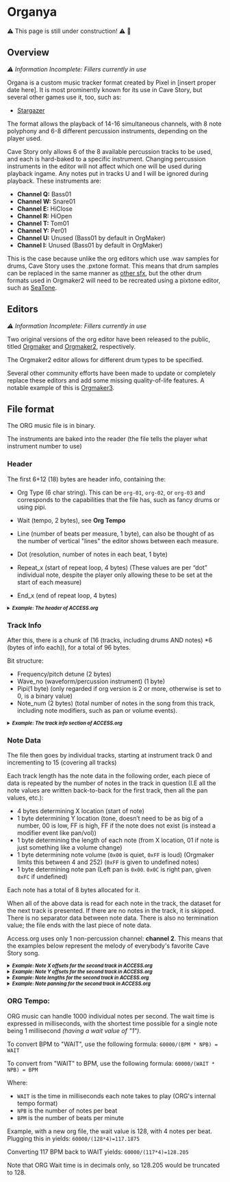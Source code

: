 

# Organya
:warning: This page is still under construction! :warning: :cake:


## Overview
*:warning: Information Incomplete: Fillers currently in use*

Organa is a custom music tracker format created by Pixel in [insert proper date here].
It is most prominently known for its use in Cave Story, but several other games use it, too, such as:
- [Stargazer](http://www5b.biglobe.ne.jp/~kiss-me/aji/star/)


The format allows the playback of 14-16 simultaneous channels, with 8 note polyphony and 6-8 different percussion instruments, depending on the player used.


Cave Story only allows 6 of the 8 available percussion tracks to be used, and each is hard-baked to a specific instrument. Changing percussion instruments in the editor will not affect which one will be used during playback ingame. Any notes put in tracks U and I will be ignored during playback.
These instruments are:

- **Channel Q:** Bass01
- **Channel W:** Snare01
- **Channel E:** HiClose
- **Channel R:** HiOpen
- **Channel T:** Tom01
- **Channel Y:** Per01
- **Channel U:** Unused (Bass01 by default in OrgMaker)
- **Channel I:** Unused (Bass01 by default in OrgMaker)

This is the case because unlike the org editors which use .wav samples for drums, Cave Story uses the .pxtone format. This means that drum samples can be replaced in the same manner as [other sfx](freeware-asset-replacement), but the other drum formats used in Orgmaker2 will need to be recreated using a pixtone editor, such as [SeaTone](freeware-asset-replacement).




## Editors

*:warning: Information Incomplete: Fillers currently in use*

Two original versions of the org editor have been released to the public, titled [Orgmaker](orgmaker1) and [Orgmaker2](orgmaker2), respectively.


The Orgmaker2 editor allows for different drum types to be specified.


Several other community efforts have been made to update or completely replace these editors and add some missing quality-of-life features. A notable example of this is [Orgmaker3](orgmaker3).


## File format


The ORG music file is in binary.


The instruments are baked into the reader (the file tells the player what instrument number to use)


### Header


The first 6+12 (18) bytes are header info, containing the:
- Org Type (6 char string). This can be `org-01`, `org-02`, or `org-03` and corresponds to the capabilities that the file has, such as fancy drums or using pipi.

- Wait (tempo, 2 bytes), see **Org Tempo**
- Line (number of beats per measure, 1 byte), can also be thought of as the number of vertical "lines" the editor shows between each measure.
- Dot (resolution, number of notes in each beat, 1 byte)
- Repeat_x (start of repeat loop, 4 bytes) (These values are per “dot” individual note, despite the player only allowing these to be set at the start of each measure)
- End_x (end of repeat loop, 4 bytes)


<details>
  <summary style="font-size:80%;"><i><b>Example: The header of ACCESS.org</b></i></summary>

  <p style="background-color:#D0D0D0;">
  4F 72 67 2D 30 32 64 00 04 04 00 00 00 00 80 00 00 00
  </p>

</details>


### Track Info




After this, there is a chunk of (16 (tracks, including drums AND notes) *6 (bytes of info each)), for a total of 96 bytes.


Bit structure:
- Frequency/pitch detune (2 bytes)
- Wave_no (waveform/percussion instrument) (1 byte)
- Pipi(1 byte) (only regarded if org version is 2 or more, otherwise is set to 0, is a binary value)
- Note_num (2 bytes) (total number of notes in the song from this track, including note modifiers, such as pan or volume events).


<details>
  <summary style="font-size:80%;"><i><b>Example: The track info section of ACCESS.org</b></i></summary>


  <p style="background-color:#D0D0D0;">
E8 03 46 00 00 00 E8 03 46 00 31 00 E8 03 20 00 00 00 E8 03 00 00 00 00 E8 03 00 00 00 00 E8 03 00 00 00 00 E8 03 00 00 00 00 E8 03 00 00 00 00 E8 03 00 00 18 00 E8 03 02 00 08 00 E8 03 05 00 2C 00 E8 03 06 00  00 00 E8 03 04 00 03 00 E8 03 00 00 00 00 E8 03 00 00 00 00 E8 03 00 00 00 00
  </p>
</details>


### Note Data






The file then goes by individual tracks, starting at instrument track 0 and incrementing to 15 (covering all tracks)


Each track length has the note data in the following order, each piece of data is repeated by the number of notes in the track in question (I.E all the note values are written back-to-back for the first track, then all the pan values, etc.):
- 4 bytes determining X location (start of note)
- 1 byte determining Y location (tone, doesn’t need to be as big of a number, 00 is low, FF is high, FF if the note does not exist (is instead a modifier event like pan/vol))
- 1 byte determining the length of each note (from X location, 01 if note is just something like a volume change)
- 1 byte determining note volume (`0x00` is quiet, `0xFF` is loud) (Orgmaker limits this between 4 and 252) (`0xFF` is given to undefined notes)
- 1 byte determining note pan (Left pan is `0x00`. `0x0C` is right pan, given `0xFC` if undefined)


Each note has a total of 8 bytes allocated for it.


When all of the above data is read for each note in the track, the dataset for the next track is presented. If there are no notes in the track, it is skipped. There is no separator data between note data. There is also no termination value; the file ends with the last piece of note data.


Access.org uses only 1 non-percussion channel: **channel 2**. This means that the examples below represent the melody of everybody's favorite Cave Story song.
<details>
  <summary style="font-size:80%;"><i><b>Example: Note X offsets for the second track in ACCESS.org</b></i></summary>


  <p style="background-color:#D0D0D0;">
  00 00 00 00 02 00 00 00 04 00 00 00 08 00 00 00 0A 00 00 00 0C 00 00 00 10 00 00 00 12 00 00 00 14 00 00 00 18 00 00 00 1A 00 00 00 1C 00 00 00 20 00 00 00 22 00 00 00 24 00 00 00 28 00 00 00 2A 00 00 00 2C 00 00 00 30 00 00 00 32 00 00 00 34 00 00 00 38 00 00 00 3A 00 00 00 3C 00 00 00 40 00 00 00 42 00 00 00 44 00 00 00 48 00 00 00 4A 00 00 00 4C 00 00 00 50 00 00 00 52 00 00 00 54 00 00 00 58 00 00 00 5A 00 00 00 5C 00 00 00 60 00 00 00 62 00 00 00 64 00 00 00 68 00 00 00 6A 00 00 00 6C 00 00 00 70 00 00 00 72 00 00 00 74 00 00 00 78 00 00 00 7A 00 00 00 7C 00 00 00 7E 00 00 00
  </p>
</details>


<details>
  <summary style="font-size:80%;"><i><b>Example: Note Y offsets for the second track in ACCESS.org</b></i></summary>


  <p style="background-color:#D0D0D0;">
  26 26 2A 24 24 28 26 26 2A 24 24 28 26 26 2A 24 24 28 26 26 2A 24 24 28 22 22 26 20 20 24 22 22 26 20 20 24 22 22 26 20 20 24 22 22 26 20 20 23 25
  </p>
</details>






<details>
  <summary style="font-size:80%;"><i><b>Example: Note lengths for the second track in ACCESS.org</b></i></summary>


  <p style="background-color:#D0D0D0;">
  01 01 01 01 01 01 01 01 01 01 01 01 01 01 01 01 01 01 01 01 01 01 01 01 01 01 01 01 01 01 01 01 01 01 01 01 01 01 01 01 01 01 01 01 01 01 01 01 01
  </p>
</details>




<details>
  <summary style="font-size:80%;"><i><b>Example: Note panning for the second track in ACCESS.org</b></i></summary>


  <p style="background-color:#D0D0D0;">
  06 06 06 06 06 06 06 06 06 06 06 06 06 06 06 06 06 06 06 06 06 06 06 06 06 06 06 06 06 06 06 06 06 06 06 06 06 06 06 06 06 06 06 06 06 06 06 06 06
  </p>
</details>


### ORG Tempo:
ORG music can handle 1000 individual notes per second. The wait time is expressed in milliseconds, with the shortest time possible for a single note being 1 millisecond *(having a wait value of "1")*.

To convert BPM to "WAIT", use the following formula:
`60000/(BPM * NPB) = WAIT`

To convert from "WAIT" to BPM, use the following formula:
`60000/(WAIT * NPB) = BPM`

Where:
- `WAIT` is the time in milliseconds each note takes to play (ORG's internal tempo format)
- `NPB` is the number of notes per beat
- `BPM` is the number of beats per minute

Example, with a new org file, the wait value is 128, with 4 notes per beat.
Plugging this in yields: `60000/(128*4)=117.1875`

Converting 117 BPM back to WAIT yields: `60000/(117*4)=128.205`

Note that ORG Wait time is in decimals only, so 128.205 would be truncated to 128.












